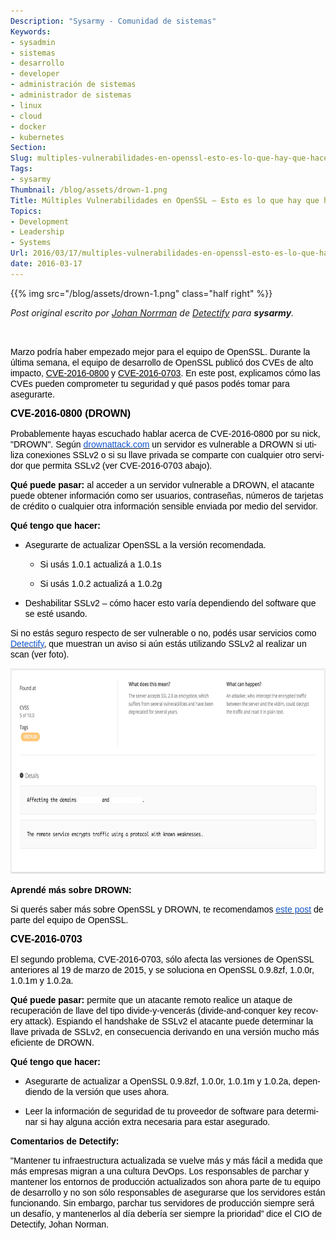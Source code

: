 ```yaml
---
Description: "Sysarmy - Comunidad de sistemas"
Keywords:
- sysadmin 
- sistemas
- desarrollo
- developer
- administración de sistemas
- administrador de sistemas
- linux
- cloud
- docker
- kubernetes
Section: 
Slug: multiples-vulnerabilidades-en-openssl-esto-es-lo-que-hay-que-hacer
Tags:
- sysarmy
Thumbnail: /blog/assets/drown-1.png
Title: Múltiples Vulnerabilidades en OpenSSL – Esto es lo que hay que hacer
Topics:
- Development
- Leadership
- Systems
Url: 2016/03/17/multiples-vulnerabilidades-en-openssl-esto-es-lo-que-hay-que-hacer
date: 2016-03-17
---
```


{{% img src="/blog/assets/drown-1.png" class="half right" %}}
<p><em>Post original escrito por <a href="https://twitter.com/johannorrman">Johan Norrman</a> de <a href="https://detectify.com/">Detectify</a> para <strong>sysarmy</strong>.</em></p>
<p>&nbsp;</p>
<p class="western"><span style="color:#000000;"><span style="font-family:Arial, serif;"><span lang="en-US">Marzo podría haber empezado mejor para el equipo de OpenSSL. Durante la última semana, el equipo de desarrollo de OpenSSL publicó dos CVEs de alto impacto, </span></span></span><span style="color:#0000ff;"><u><a href="https://cve.mitre.org/cgi-bin/cvename.cgi?name=CVE-2016-0800"><span style="color:#000000;"><span style="font-family:Arial, serif;"><span lang="en-US">CVE-2016-0800</span></span></span></a></u></span><span style="color:#000000;"><span style="font-family:Arial, serif;"><span lang="en-US"> y </span></span></span><span style="color:#0000ff;"><u><a href="https://cve.mitre.org/cgi-bin/cvename.cgi?name=CVE-2016-0703"><span style="color:#000000;"><span style="font-family:Arial, serif;"><span lang="en-US">CVE-2016-0703</span></span></span></a></u></span><span style="color:#000000;"><span style="font-family:Arial, serif;"><span lang="en-US">. En este post, explicamos cómo las CVEs pueden comprometer tu seguridad y qué pasos podés tomar para asegurarte.</span></span></span></p>
<p class="western"><span style="color:#000000;"><span style="font-family:Arial, serif;"><span style="font-size:medium;"><span lang="en-US"><b>CVE-2016-0800 (DROWN) </b></span></span></span></span></p>
<p class="western"><span style="color:#000000;"><span style="font-family:Arial, serif;"><span lang="en-US">Probablemente hayas escuchado hablar acerca de CVE-2016-0800 por su nick, "DROWN". Según </span></span></span><span style="color:#0000ff;"><u><a href="https://drownattack.com/"><span style="color:#1155cc;"><span style="font-family:Arial, serif;"><span lang="en-US">drownattack.com</span></span></span></a></u></span><span style="color:#000000;"><span style="font-family:Arial, serif;"><span lang="en-US"> un servidor es vulnerable a DROWN si utiliza conexiones SSLv2 o si su llave privada se comparte con cualquier otro servidor que permita SSLv2 (ver CVE-2016-0703 abajo).</span></span></span></p>
<p class="western"><span style="color:#000000;"><span style="font-family:Arial, serif;"><span lang="en-US"><b>Qué puede pasar: </b></span></span></span><span style="color:#000000;"><span style="font-family:Arial, serif;"><span lang="en-US">al acceder a un servidor vulnerable a DROWN, el atacante puede obtener información como ser usuarios, contraseñas, números de tarjetas de crédito o cualquier otra información sensible enviada por medio del servidor</span></span></span><span style="color:#000000;"><span style="font-family:Arial, serif;"><span lang="en-US">.</span></span></span></p>
<p class="western"><span style="color:#000000;"><span style="font-family:Arial, serif;"><span lang="en-US"><b>Qué tengo que hacer:</b></span></span></span></p>
<ul>
<li>
<p class="western"><span style="color:#000000;"><span style="font-family:Arial, serif;"><span lang="en-US">Asegurarte de actualizar OpenSSL a la versión recomendada.</span></span></span></p>
<ul>
<li>
<p class="western"><span style="color:#000000;"><span style="font-family:Arial, serif;"><span lang="en-US">Si usás 1.0.1 actualizá a 1.0.1s</span></span></span></p>
</li>
<li>
<p class="western"><span style="color:#000000;"><span style="font-family:Arial, serif;"><span lang="en-US">Si usás 1.0.2 actualizá a 1.0.2g</span></span></span></p>
</li>
</ul>
</li>
<li>
<p class="western"><span style="color:#000000;"><span style="font-family:Arial, serif;"><span lang="en-US">Deshabilitar SSLv2 – cómo hacer esto varía dependiendo del software que se esté usando.</span></span></span></p>
</li>
</ul>
<p class="western"><span style="color:#000000;"><span style="font-family:Arial, serif;"><span lang="en-US">Si no estás seguro respecto de ser vulnerable o no, podés usar servicios como </span></span></span><span style="color:#0000ff;"><u><a href="http://www.detectify.com/"><span style="color:#1155cc;"><span style="font-family:Arial, serif;"><span lang="en-US">Detectify</span></span></span></a></u></span><span style="color:#000000;"><span style="font-family:Arial, serif;"><span lang="en-US">, que muestran un aviso si aún estás utilizando SSLv2 al realizar un scan (ver foto).</span></span></span></p>
<p><a href="assets/detectify1.png" rel="attachment wp-att-430"><img class="alignnone wp-image-430 size-large" src="assets/detectify1.png" alt="" width="720" height="329" /></a></p>
<p class="western"><span style="color:#000000;"><span style="font-family:Arial, serif;"><span lang="en-US"><b>Aprendé más sobre DROWN:  </b></span></span></span></p>
<p class="western"><span style="color:#000000;"><span style="font-family:Arial, serif;"><span lang="en-US">Si querés saber más sobre OpenSSL y DROWN, te recomendamos </span></span></span><span style="color:#0000ff;"><u><a href="https://www.openssl.org/blog/blog/2016/03/01/an-openssl-users-guide-to-drown/"><span style="color:#1155cc;"><span style="font-family:Arial, serif;"><span lang="en-US">este post</span></span></span></a></u></span><span style="color:#000000;"><span style="font-family:Arial, serif;"><span lang="en-US"> de parte del equipo de OpenSSL.</span></span></span></p>
<p class="western"><span style="color:#000000;"><span style="font-family:Arial, serif;"><span style="font-size:medium;"><span lang="en-US"><b>CVE-2016-0703 </b></span></span></span></span></p>
<p class="western"><span style="color:#000000;"><span style="font-family:Arial, serif;"><span lang="en-US">El segundo problema, CVE-2016-0703, sólo afecta las versiones de OpenSSL anteriores al 19 de marzo de 2015, y se soluciona en OpenSSL 0.9.8zf, 1.0.0r, 1.0.1m y 1.0.2a. </span></span></span></p>
<p class="western"><span style="color:#000000;"><span style="font-family:Arial, serif;"><span lang="en-US"><b>Qué puede pasar:</b></span></span></span><span style="color:#000000;"><span style="font-family:Arial, serif;"><span lang="en-US"> permite que un atacante remoto realice un ataque de recuperación de llave del tipo divide-y-vencerás (divide-and-conquer key recovery attack). Espiando el handshake de SSLv2 el atacante puede determinar la llave privada de SSLv2, en consecuencia derivando en una versión mucho más eficiente de DROWN.</span></span></span></p>
<p class="western"><span style="color:#000000;"><span style="font-family:Arial, serif;"><span lang="en-US"><b>Qué tengo que hacer:</b></span></span></span></p>
<ul>
<li>
<p class="western"><span style="color:#000000;"><span style="font-family:Arial, serif;"><span lang="en-US">Asegurarte de actualizar a OpenSSL 0.9.8zf, 1.0.0r, 1.0.1m y 1.0.2a, dependiendo de la versión que uses ahora.</span></span></span></p>
</li>
<li>
<p class="western"><span style="color:#000000;"><span style="font-family:Arial, serif;"><span lang="en-US">Leer la información de seguridad de tu proveedor de software para determinar si hay alguna acción extra necesaria para estar asegurado.</span></span></span></p>
</li>
</ul>
<p class="western"><span style="color:#000000;"><span style="font-family:Arial, serif;"><span lang="en-US"><b>Comentarios de Detectify: </b></span></span></span></p>
<p class="western"><span style="color:#000000;"><span style="font-family:Arial, serif;"><span lang="en-US">"Mantener tu infraestructura actualizada se vuelve más y más fácil a medida que más empresas migran a una cultura DevOps. Los responsables de parchar y mantener los entornos de producción actualizados son ahora parte de tu equipo de desarrollo y no son sólo responsables de asegurarse que los servidores están funcionando. Sin embargo, parchar tus servidores de producción siempre será un desafío, y mantenerlos al día debería ser siempre la prioridad” dice el CIO de Detectify, Johan Norman.</span></span></span></p>
<p class="western">
